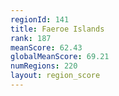 ```yaml
---
regionId: 141
title: Faeroe Islands
rank: 187
meanScore: 62.43
globalMeanScore: 69.21
numRegions: 220
layout: region_score
---
```


